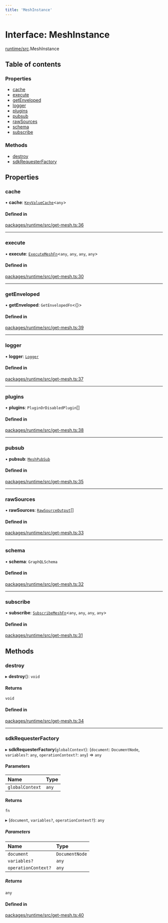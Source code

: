 ```yaml
---
title: 'MeshInstance'
---
```


# Interface: MeshInstance

[runtime/src](../modules/runtime_src).MeshInstance

## Table of contents

### Properties

- [cache](runtime_src.MeshInstance#cache)
- [execute](runtime_src.MeshInstance#execute)
- [getEnveloped](runtime_src.MeshInstance#getenveloped)
- [logger](runtime_src.MeshInstance#logger)
- [plugins](runtime_src.MeshInstance#plugins)
- [pubsub](runtime_src.MeshInstance#pubsub)
- [rawSources](runtime_src.MeshInstance#rawsources)
- [schema](runtime_src.MeshInstance#schema)
- [subscribe](runtime_src.MeshInstance#subscribe)

### Methods

- [destroy](runtime_src.MeshInstance#destroy)
- [sdkRequesterFactory](runtime_src.MeshInstance#sdkrequesterfactory)

## Properties

### cache

• **cache**: [`KeyValueCache`](types_src.KeyValueCache)\<`any`>

#### Defined in

[packages/runtime/src/get-mesh.ts:36](https://github.com/Urigo/graphql-mesh/blob/master/packages/runtime/src/get-mesh.ts#L36)

___

### execute

• **execute**: [`ExecuteMeshFn`](../modules/runtime_src#executemeshfn)\<`any`, `any`, `any`, `any`>

#### Defined in

[packages/runtime/src/get-mesh.ts:30](https://github.com/Urigo/graphql-mesh/blob/master/packages/runtime/src/get-mesh.ts#L30)

___

### getEnveloped

• **getEnveloped**: `GetEnvelopedFn`\<\{}>

#### Defined in

[packages/runtime/src/get-mesh.ts:39](https://github.com/Urigo/graphql-mesh/blob/master/packages/runtime/src/get-mesh.ts#L39)

___

### logger

• **logger**: [`Logger`](../modules/types_src#logger)

#### Defined in

[packages/runtime/src/get-mesh.ts:37](https://github.com/Urigo/graphql-mesh/blob/master/packages/runtime/src/get-mesh.ts#L37)

___

### plugins

• **plugins**: `PluginOrDisabledPlugin`[]

#### Defined in

[packages/runtime/src/get-mesh.ts:38](https://github.com/Urigo/graphql-mesh/blob/master/packages/runtime/src/get-mesh.ts#L38)

___

### pubsub

• **pubsub**: [`MeshPubSub`](types_src.MeshPubSub)

#### Defined in

[packages/runtime/src/get-mesh.ts:35](https://github.com/Urigo/graphql-mesh/blob/master/packages/runtime/src/get-mesh.ts#L35)

___

### rawSources

• **rawSources**: [`RawSourceOutput`](../modules/types_src#rawsourceoutput)[]

#### Defined in

[packages/runtime/src/get-mesh.ts:33](https://github.com/Urigo/graphql-mesh/blob/master/packages/runtime/src/get-mesh.ts#L33)

___

### schema

• **schema**: `GraphQLSchema`

#### Defined in

[packages/runtime/src/get-mesh.ts:32](https://github.com/Urigo/graphql-mesh/blob/master/packages/runtime/src/get-mesh.ts#L32)

___

### subscribe

• **subscribe**: [`SubscribeMeshFn`](../modules/runtime_src#subscribemeshfn)\<`any`, `any`, `any`, `any`>

#### Defined in

[packages/runtime/src/get-mesh.ts:31](https://github.com/Urigo/graphql-mesh/blob/master/packages/runtime/src/get-mesh.ts#L31)

## Methods

### destroy

▸ **destroy**(): `void`

#### Returns

`void`

#### Defined in

[packages/runtime/src/get-mesh.ts:34](https://github.com/Urigo/graphql-mesh/blob/master/packages/runtime/src/get-mesh.ts#L34)

___

### sdkRequesterFactory

▸ **sdkRequesterFactory**(`globalContext`): (`document`: `DocumentNode`, `variables?`: `any`, `operationContext?`: `any`) => `any`

#### Parameters

| Name | Type |
| :------ | :------ |
| `globalContext` | `any` |

#### Returns

`fn`

▸ (`document`, `variables?`, `operationContext?`): `any`

##### Parameters

| Name | Type |
| :------ | :------ |
| `document` | `DocumentNode` |
| `variables?` | `any` |
| `operationContext?` | `any` |

##### Returns

`any`

#### Defined in

[packages/runtime/src/get-mesh.ts:40](https://github.com/Urigo/graphql-mesh/blob/master/packages/runtime/src/get-mesh.ts#L40)
